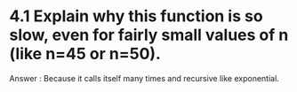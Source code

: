 # 4.1 Explain why this function is so slow, even for fairly small values of n (like n=45 or n=50). 
Answer : Because it calls itself many times and recursive like exponential.